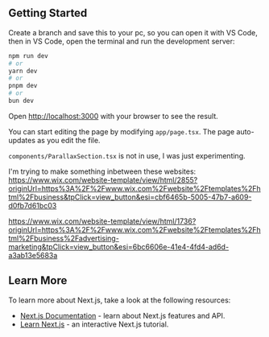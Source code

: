 

## Getting Started

Create a branch and save this to your pc, so you can open it with VS Code, then in VS Code, open the terminal and run the development server:

```bash
npm run dev
# or
yarn dev
# or
pnpm dev
# or
bun dev
```

Open [http://localhost:3000](http://localhost:3000) with your browser to see the result.

You can start editing the page by modifying `app/page.tsx`. The page auto-updates as you edit the file.

`components/ParallaxSection.tsx` is not in use, I was just experimenting. 

I'm trying to make something inbetween these websites: 
https://www.wix.com/website-template/view/html/2855?originUrl=https%3A%2F%2Fwww.wix.com%2Fwebsite%2Ftemplates%2Fhtml%2Fbusiness&tpClick=view_button&esi=cbf6465b-5005-47b7-a609-d0fb7d61bc03

https://www.wix.com/website-template/view/html/1736?originUrl=https%3A%2F%2Fwww.wix.com%2Fwebsite%2Ftemplates%2Fhtml%2Fbusiness%2Fadvertising-marketing&tpClick=view_button&esi=6bc6606e-41e4-4fd4-ad6d-a3ab13e5683a

## Learn More

To learn more about Next.js, take a look at the following resources:

- [Next.js Documentation](https://nextjs.org/docs) - learn about Next.js features and API.
- [Learn Next.js](https://nextjs.org/learn) - an interactive Next.js tutorial.
